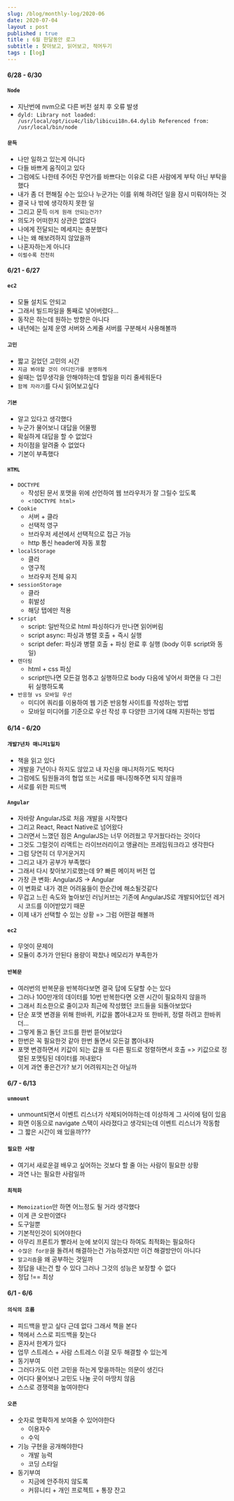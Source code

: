 ```yaml
---
slug: /blog/monthly-log/2020-06
date: 2020-07-04
layout : post
published : true
title : 6월 한달동안 로그
subtitle : 찾아보고, 읽어보고, 적어두기
tags : [log]
---
```

#### 6/28 - 6/30
#### `Node`
* 지난번에 nvm으로 다른 버전 설치 후 오류 발생
* `dyld: Library not loaded: /usr/local/opt/icu4c/lib/libicui18n.64.dylib Referenced from: /usr/local/bin/node`

#### `문득`
* 나만 일하고 있는게 아니다
* 다들 바쁘게 움직이고 있다
* 그럼에도 나한테 주어진 무언가를 바쁘다는 이유로 다른 사람에게 부탁 아닌 부탁을 했다
* 내가 좀 더 편해질 수는 있으나 누군가는 이를 위해 하려던 일을 잠시 미뤄야하는 것
* 결국 나 밖에 생각하지 못한 일
* 그리고 문득 `이게 원래 안되는건가?`
* 의도가 어떠한지 상관은 없었다
* 나에게 전달되는 메세지는 충분했다
* 나는 왜 해보려하지 않았을까
* 나혼자하는게 아니다
* `이럴수록 천천히`

#### 6/21 - 6/27
#### `ec2`
* 모듈 설치도 안되고
* 그래서 빌드파일을 통째로 넣어버렸다...
* 동작은 하는데 원하는 방향은 아니다
* 내년에는 실제 운영 서버와 스케줄 서버를 구분해서 사용해볼까

#### `고민`
* 짧고 길었던 고민의 시간
* `지금 봐야할 것이 어디인가를 분명하게`
* 쉴때는 업무생각을 안해야하는데 할일을 미리 줄세워둔다
* `함께 자라기`를 다시 읽어보고싶다

#### `기본`
* 알고 있다고 생각했다
* 누군가 물어보니 대답을 어물쩡
* 확실하게 대답을 할 수 없었다
* 차이점을 알려줄 수 없었다
* 기본이 부족했다

#### `HTML`
* `DOCTYPE`
  * 작성된 문서 포맷을 위에 선언하여 웹 브라우저가 잘 그릴수 있도록
  * `<!DOCTYPE html>`
* `Cookie`
  * 서버 + 클라
  * 선택적 영구
  * 브라우저 세션에서 선택적으로 접근 가능
  * http 통신 header에 자동 포함
* `localStorage`
  * 클라
  * 영구적
  * 브라우저 전체 유지
* `sessionStorage`
  * 클라
  * 휘발성
  * 해당 탭에만 적용
* `script`
  * script: 일반적으로 html 파싱하다가 만나면 읽어버림
  * script async: 파싱과 병렬 호출 + 즉시 실행
  * script defer: 파싱과 병렬 호출 + 파싱 완료 후 실행 (body 이후 script와 동일)
* `렌더링`
  * html + css 파싱
  * script만나면 모든걸 멈추고 실행하므로 body 다음에 넣어서 화면을 다 그린 뒤 실행하도록
* `반응형 vs 모바일 우선`
  * 미디어 쿼리를 이용하여 웹 기준 반응형 사이트를 작성하는 방법
  * 모바일 미디어를 기준으로 우선 작성 후 다양한 크기에 대해 지원하는 방법
  
#### 6/14 - 6/20
#### `개발7년차 매니저1일차`
* 책을 읽고 있다
* 개발을 7년이나 하지도 않았고 내 자신을 매니저하기도 벅차다
* 그럼에도 팀원들과의 협업 또는 서로를 매니징해주면 되지 않을까
* 서로를 위한 피드백

#### `Angular`
* 자바랑 AngularJS로 처음 개발을 시작했다
* 그리고 React, React Native로 넘어왔다
* 그러면서 느꼈던 점은 AngularJS는 너무 어려웠고 무거웠다라는 것이다
* 그것도 그럴것이 리액트는 라이브러리이고 앵귤러는 프레임워크라고 생각한다
* 그럼 당연히 더 무거운거지
* 그리고 내가 공부가 부족했다
* 그래서 다시 찾아보기로했는데 9? 빠른 메이저 버전 업
* 가장 큰 변화: AngularJS -> Angular
* 이 변화로 내가 겪은 어려움들이 한순간에 해소될것같다
* 무겁고 느린 속도와 높아보인 러닝커브는 기존에 AngularJS로 개발되어있던 레거시 코드를 이어받았기 때문
* 이제 내가 선택할 수 있는 상황 => 그럼 어떤걸 해볼까

#### `ec2`
* 무엇이 문제야
* 모듈이 추가가 안된다 용량이 꽉찼나 메모리가 부족한가

#### `반복문`
* 여러번의 반복문을 반복하다보면 결국 답에 도달할 수는 있다
* 그러나 100만개의 데이터를 10번 반복한다면 오랜 시간이 필요하지 않을까
* 그래서 최소한으로 줄이고자 최근에 작성했던 코드들을 되돌아보았다
* 단순 포맷 변경을 위해 한바퀴, 키값을 뽑아내고자 또 한바퀴, 정렬 하려고 한바퀴 더...
* 그렇게 돌고 돌던 코드를 한번 뜯어보았다
* 한번은 꼭 필요한것 같아 한번 돌면서 모든걸 뽑아내자
* 포맷 변경하면서 키값이 되는 값을 또 다른 필드로 정렬하면서 호출 => 키값으로 정렬된 포맷팅된 데이터를 꺼내왔다
* 이게 과연 좋은건가? 보기 어려워지는건 아닐까
  
#### 6/7 - 6/13
#### `unmount`
* unmount되면서 이벤트 리스너가 삭제되어야하는데 이상하게 그 사이에 텀이 있음
* 화면 이동으로 navigate 스택이 사라졌다고 생각되는데 이벤트 리스너가 작동함
* 그 짧은 시간이 왜 있을까???

#### `필요한 사람`
* 여기서 새로운걸 배우고 싶어하는 것보다 할 줄 아는 사람이 필요한 상황
* 과연 나는 필요한 사람일까

#### `최적화`
* `Memoization`만 하면 어느정도 될 거라 생각했다
* 이게 큰 오판이였다
* 도구일뿐
* 기본적인것이 되어야한다
* 아무리 프론트가 빨라서 눈에 보이지 않는다 하여도 최적화는 필요하다
* `수많은 for문`을 돌려서 해결하는건 가능하겠지만 이건 해결방안이 아니다
* `알고리즘`을 왜 공부하는 것일까
* 정답을 내는건 할 수 있다 그러나 그것의 성능은 보장할 수 없다
* 정답 !== 최상
  
#### 6/1 - 6/6
#### `의식의 흐름`
* 피드백을 받고 싶다 근데 없다 그래서 책을 본다
* 책에서 스스로 피드백을 찾는다
* 혼자서 한계가 있다
* 업무 스트레스 + 사람 스트레스 이걸 모두 해결할 수 있는게
* 동기부여
* 그러다가도 이런 고민을 하는게 맞을까하는 의문이 생긴다
* 어디다 물어보나 고민도 나눌 곳이 마땅치 않음
* 스스로 경쟁력을 높여야한다

#### `오픈`
* 숫자로 명확하게 보여줄 수 있어야한다
  * 이용자수
  * 수익
* 기능 구현을 공개해야한다
  * 개발 능력
  * 코딩 스타일
* 동기부여
  * 지금에 안주하지 않도록
  * 커뮤니티 + 개인 프로젝트 + 통장 잔고
